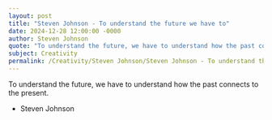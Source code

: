 ```yaml
---
layout: post
title: "Steven Johnson - To understand the future we have to"
date: 2024-12-28 12:00:00 -0000
author: Steven Johnson
quote: "To understand the future, we have to understand how the past connects to the present."
subject: Creativity
permalink: /Creativity/Steven Johnson/Steven Johnson - To understand the future we have to
---
```


To understand the future, we have to understand how the past connects to the present.

- Steven Johnson
